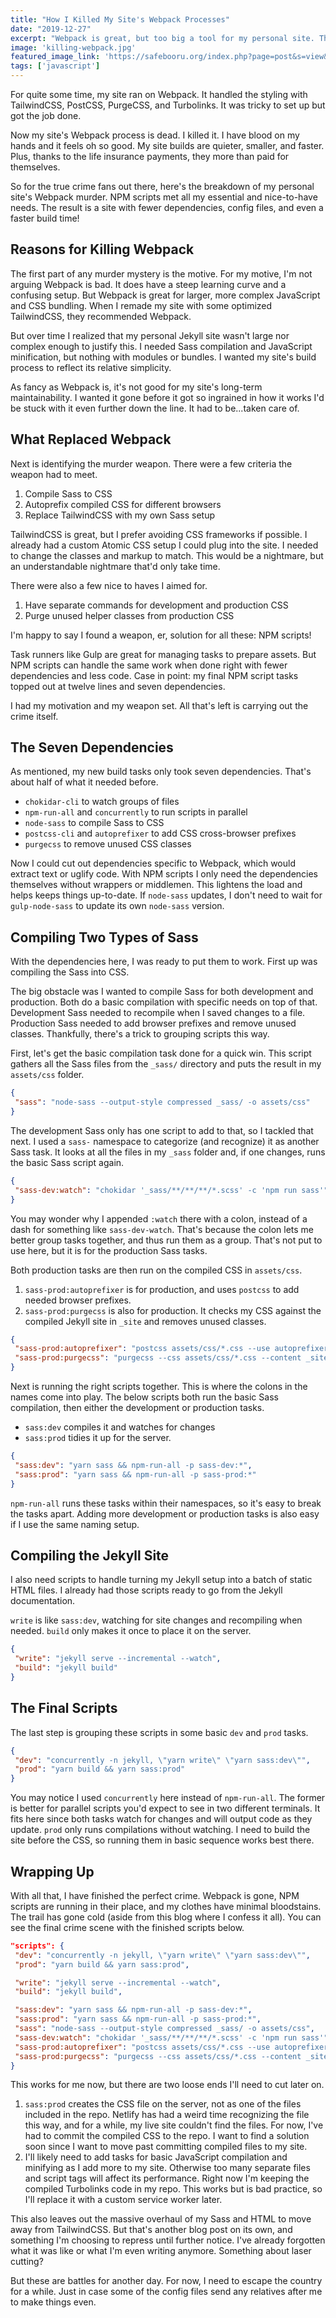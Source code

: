 ```yaml
---
title: "How I Killed My Site's Webpack Processes"
date: "2019-12-27"
excerpt: "Webpack is great, but too big a tool for my personal site. This is how I viciously murdered my Webpack processes for NPM scripts."
image: 'killing-webpack.jpg'
featured_image_link: 'https://safebooru.org/index.php?page=post&s=view&id=2676624'
tags: ['javascript']
---
```


For quite some time, my site ran on Webpack. It handled the styling with TailwindCSS, PostCSS, PurgeCSS, and Turbolinks. It was tricky to set up but got the job done.

Now my site's Webpack process is dead. I killed it. I have blood on my hands and it feels oh so good. My site builds are quieter, smaller, and faster. Plus, thanks to the life insurance payments, they more than paid for themselves.

So for the true crime fans out there, here's the breakdown of my personal site's Webpack murder. NPM scripts met all my essential and nice-to-have needs. The result is a site with fewer dependencies, config files, and even a faster build time!

## Reasons for Killing Webpack

The first part of any murder mystery is the motive. For my motive, I'm not arguing Webpack is bad. It does have a steep learning curve and a confusing setup. But Webpack is great for larger, more complex JavaScript and CSS bundling. When I remade my site with some optimized TailwindCSS, they recommended Webpack.

But over time I realized that my personal Jekyll site wasn't large nor complex enough to justify this. I needed Sass compilation and JavaScript minification, but nothing with modules or bundles. I wanted my site's build process to reflect its relative simplicity.

As fancy as Webpack is, it's not good for my site's long-term maintainability. I wanted it gone before it got so ingrained in how it works I'd be stuck with it even further down the line. It had to be...taken care of.

## What Replaced Webpack

Next is identifying the murder weapon. There were a few criteria the weapon had to meet.

1. Compile Sass to CSS
2. Autoprefix compiled CSS for different browsers
3. Replace TailwindCSS with my own Sass setup

TailwindCSS is great, but I prefer avoiding CSS frameworks if possible. I already had a custom Atomic CSS setup I could plug into the site. I needed to change the classes and markup to match. This would be a nightmare, but an understandable nightmare that'd only take time.

There were also a few nice to haves I aimed for.

1. Have separate commands for development and production CSS
2. Purge unused helper classes from production CSS

I'm happy to say I found a weapon, er, solution for all these: NPM scripts!

Task runners like Gulp are great for managing tasks to prepare assets. But NPM scripts can handle the same work when done right with fewer dependencies and less code. Case in point: my final NPM script tasks topped out at twelve lines and seven dependencies.

I had my motivation and my weapon set. All that's left is carrying out the crime itself.

## The Seven Dependencies

As mentioned, my new build tasks only took seven dependencies. That's about half of what it needed before.

* `chokidar-cli` to watch groups of files
* `npm-run-all` and `concurrently` to run scripts in parallel
* `node-sass` to compile Sass to CSS
* `postcss-cli` and `autoprefixer` to add CSS cross-browser prefixes
* `purgecss` to remove unused CSS classes

Now I could cut out dependencies specific to Webpack, which would extract text or uglify code. With NPM scripts I only need the dependencies themselves without wrappers or middlemen. This lightens the load and helps keeps things up-to-date. If `node-sass` updates, I don't need to wait for `gulp-node-sass` to update its own `node-sass` version.

## Compiling Two Types of Sass

With the dependencies here, I was ready to put them to work. First up was compiling the Sass into CSS.

The big obstacle was I wanted to compile Sass for both development and production. Both do a basic compilation with specific needs on top of that. Development Sass needed to recompile when I saved changes to a file. Production Sass needed to add browser prefixes and remove unused classes. Thankfully, there's a trick to grouping scripts this way.

First, let's get the basic compilation task done for a quick win. This script gathers all the Sass files from the `_sass/` directory and puts the result in my `assets/css` folder.

```json
{
 "sass": "node-sass --output-style compressed _sass/ -o assets/css"
}
```

The development Sass only has one script to add to that, so I tackled that next. I used a `sass-` namespace to categorize (and recognize) it as another Sass task. It looks at all the files in my `_sass` folder and, if one changes, runs the basic Sass script again.

```json
{
 "sass-dev:watch": "chokidar '_sass/**/**/**/*.scss' -c 'npm run sass'"
}
```

You may wonder why I appended `:watch` there with a colon, instead of a dash for something like `sass-dev-watch`. That's because the colon lets me better group tasks together, and thus run them as a group. That's not put to use here, but it is for the production Sass tasks.

Both production tasks are then run on the compiled CSS in `assets/css`.

1. `sass-prod:autoprefixer` is for production, and uses `postcss` to add needed browser prefixes.
2. `sass-prod:purgecss` is also for production. It checks my CSS against the compiled Jekyll site in `_site` and removes unused classes.

```json
{
 "sass-prod:autoprefixer": "postcss assets/css/*.css --use autoprefixer --no-map -d assets/css",
 "sass-prod:purgecss": "purgecss --css assets/css/*.css --content _site/**/**/*.html --out assets/css"
}
```
Next is running the right scripts together. This is where the colons in the names come into play. The below scripts both run the basic Sass compilation, then either the development or production tasks.

* `sass:dev` compiles it and watches for changes
* `sass:prod` tidies it up for the server.

```json
{
 "sass:dev": "yarn sass && npm-run-all -p sass-dev:*",
 "sass:prod": "yarn sass && npm-run-all -p sass-prod:*"
}
```

`npm-run-all` runs these tasks within their namespaces, so it's easy to break the tasks apart. Adding more development or production tasks is also easy if I use the same naming setup.

## Compiling the Jekyll Site

I also need scripts to handle turning my Jekyll setup into a batch of static HTML files. I already had those scripts ready to go from the Jekyll documentation.

`write` is like `sass:dev`, watching for site changes and recompiling when needed. `build` only makes it once to place it on the server.

```json
{
 "write": "jekyll serve --incremental --watch",
 "build": "jekyll build"
}
```
## The Final Scripts

The last step is grouping these scripts in some basic `dev` and `prod` tasks.

```json
{
 "dev": "concurrently -n jekyll, \"yarn write\" \"yarn sass:dev\"",
 "prod": "yarn build && yarn sass:prod"
}
```

You may notice I used `concurrently` here instead of `npm-run-all`. The former is better for parallel scripts you'd expect to see in two different terminals. It fits here since both tasks watch for changes and will output code as they update. `prod` only runs compilations without watching. I need to build the site before the CSS, so running them in basic sequence works best there.

## Wrapping Up

With all that, I have finished the perfect crime. Webpack is gone, NPM scripts are running in their place, and my clothes have minimal bloodstains. The trail has gone cold (aside from this blog where I confess it all). You can see the final crime scene with the finished scripts below.

```json
"scripts": {
 "dev": "concurrently -n jekyll, \"yarn write\" \"yarn sass:dev\"",
 "prod": "yarn build && yarn sass:prod",

 "write": "jekyll serve --incremental --watch",
 "build": "jekyll build",

 "sass:dev": "yarn sass && npm-run-all -p sass-dev:*",
 "sass:prod": "yarn sass && npm-run-all -p sass-prod:*",
 "sass": "node-sass --output-style compressed _sass/ -o assets/css",
 "sass-dev:watch": "chokidar '_sass/**/**/**/*.scss' -c 'npm run sass'",
 "sass-prod:autoprefixer": "postcss assets/css/*.css --use autoprefixer --no-map -d assets/css",
 "sass-prod:purgecss": "purgecss --css assets/css/*.css --content _site/**/**/*.html --out assets/css"
}
```

This works for me now, but there are two loose ends I'll need to cut later on.

1. `sass:prod` creates the CSS file on the server, not as one of the files included in the repo. Netlify has had a weird time recognizing the file this way, and for a while, my live site couldn't find the files. For now, I've had to commit the compiled CSS to the repo. I want to find a solution soon since I want to move past committing compiled files to my site.
2. I'll likely need to add tasks for basic JavaScript compilation and minifying as I add more to my site. Otherwise too many separate files and script tags will affect its performance. Right now I'm keeping the compiled Turbolinks code in my repo. This works but is bad practice, so I'll replace it with a custom service worker later.

This also leaves out the massive overhaul of my Sass and HTML to move away from TailwindCSS. But that's another blog post on its own, and something I'm choosing to repress until further notice. I've already forgotten what it was like or what I'm even writing anymore. Something about laser cutting?

But these are battles for another day. For now, I need to escape the country for a while. Just in case some of the config files send any relatives after me to make things even.
